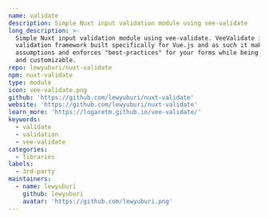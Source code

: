 ```yaml
---
name: validate
description: Simple Nuxt input validation module using vee-validate
long_description: >-
  Simple Nuxt input validation module using vee-validate. VeeValidate is a
  validation framework built specifically for Vue.js and as such it makes some
  assumptions and enforces "best-practices" for your forms while being versatile
  and customizable.
repo: lewyuburi/nuxt-validate
npm: nuxt-validate
type: module
icon: vee-validate.png
github: 'https://github.com/lewyuburi/nuxt-validate'
website: 'https://github.com/lewyuburi/nuxt-validate'
learn_more: 'https://logaretm.github.io/vee-validate/'
keywords:
  - validate
  - validation
  - vee-validate
categories:
  - libraries
labels:
  - 3rd-party
maintainers:
  - name: lewyuburi
    github: lewyuburi
    avatar: 'https://github.com/lewyuburi.png'
---
```

